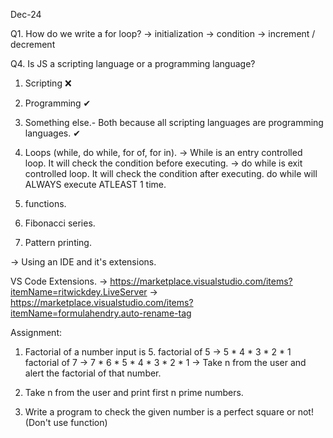 Dec-24

Q1. How do we write a for loop?
-> initialization
-> condition
-> increment / decrement

Q4. Is JS a scripting language or a programming language?
1. Scripting ❌
2. Programming ✔
3. Something else.- Both because all scripting languages are programming languages. ✔

1. Loops (while, do while, for of, for in).
-> While is an entry controlled loop. It will check the condition before executing.
-> do while is exit controlled loop. It will check the condition after executing. do while will ALWAYS execute ATLEAST 1 time.

2. functions.

1. Fibonacci series.
2. Pattern printing.

-> Using an IDE and it's extensions.


VS Code Extensions.
-> https://marketplace.visualstudio.com/items?itemName=ritwickdey.LiveServer
-> https://marketplace.visualstudio.com/items?itemName=formulahendry.auto-rename-tag

Assignment:
1. Factorial of a number
input is 5.
factorial of 5 -> 5 * 4 * 3 * 2 * 1
factorial of 7 -> 7 * 6 * 5 * 4 * 3 * 2 * 1
-> Take n from the user and alert the factorial of that number.

2. Take n from the user and print first n prime numbers.

3. Write a program to check the given number is a perfect square or not! (Don't use function)